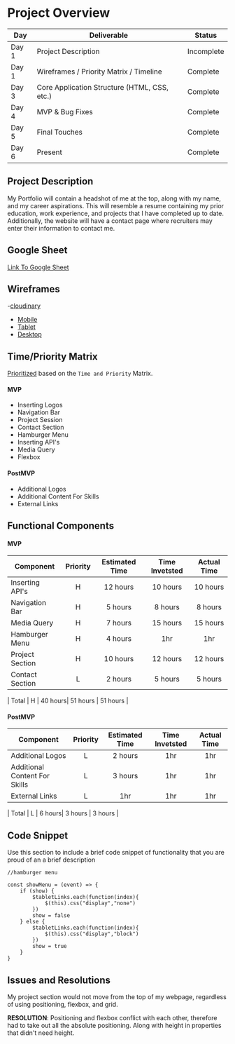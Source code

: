 # Project Overview


|  Day | Deliverable | Status
|---|---| ---|
|Day 1| Project Description | Incomplete
|Day 1| Wireframes / Priority Matrix / Timeline | Complete
|Day 3| Core Application Structure (HTML, CSS, etc.) | Complete
|Day 4| MVP & Bug Fixes | Complete
|Day 5| Final Touches | Complete
|Day 6| Present | Complete


## Project Description

My Portfolio will contain a headshot of me at the top, along with my name, and my career aspirations. This will resemble a resume containing my prior education, work experience, and projects that I have completed up to date. Additionally, the website will have a contact page where recruiters may enter their information to contact me.

## Google Sheet

[Link To Google Sheet](https://docs.google.com/spreadsheets/d/1UUsLTR3KfDVDztVxiJ9pC61R8jDDpiVVilF-fxHzp4U/edit#gid=0)

## Wireframes 

    
-[cloudinary](https://res.cloudinary.com/)

- [Mobile](https://res.cloudinary.com/stephaniev/image/upload/v1595453354/mobile_format_faq4d4.jpg)
- [Tablet](https://res.cloudinary.com/stephaniev/image/upload/v1595453340/Tablet_Framework_hpovtj.jpg)
- [Desktop](https://res.cloudinary.com/stephaniev/image/upload/v1595453377/Desktop_Framework_pvm8em.jpg)


## Time/Priority Matrix 

[Prioritized](https://res.cloudinary.com/stephaniev/image/upload/v1595454521/Time_Matrix_imcjmt.jpg) based on the `Time and Priority` Matrix.  

#### MVP 

- Inserting Logos
- Navigation Bar
- Project Session
- Contact Section
- Hamburger Menu
- Inserting API's
- Media Query
- Flexbox

#### PostMVP 

- Additional Logos
- Additional Content For Skills
- External Links

## Functional Components



#### MVP
| Component | Priority | Estimated Time | Time Invetsted | Actual Time |
| --- | :---: |  :---: | :---: | :---: |
| Inserting API's | H | 12 hours | 10 hours | 10 hours|
| Navigation Bar | H | 5 hours | 8 hours | 8 hours|
| Media Query | H | 7 hours | 15 hours | 15 hours|
| Hamburger Menu | H | 4 hours| 1hr | 1hr |
| Project Section| H | 10 hours | 12 hours | 12 hours|
| Contact Section | L | 2 hours| 5 hours | 5 hours |

| Total | H | 40 hours| 51 hours | 51 hours |

#### PostMVP
| Component | Priority | Estimated Time | Time Invetsted | Actual Time |
| --- | :---: |  :---: | :---: | :---: |
| Additional Logos | L | 2 hours | 1hr | 1hr|
| Additional Content For Skills | L | 3 hours | 1hr | 1hr|
| External Links | L | 1hr | 1hr | 1hr|

| Total | L | 6 hours| 3 hours | 3 hours |

## Code Snippet

Use this section to include a brief code snippet of functionality that you are proud of an a brief description  

```
//hamburger menu

const showMenu = (event) => {
    if (show) {
        $tabletLinks.each(function(index){
            $(this).css("display","none")
        })
        show = false
    } else {
        $tabletLinks.each(function(index){
            $(this).css("display","block")
        })
        show = true
    }
}

```

## Issues and Resolutions
 My project section would not move from the top of my webpage, regardless of using positioning, flexbox, and grid.
   
**RESOLUTION**: Positioning and flexbox conflict with each other, therefore had to take out all the absolute positioning. Along with height in properties that didn't need height. 